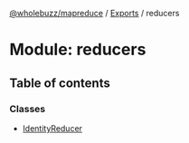 [@wholebuzz/mapreduce](../README.md) / [Exports](../modules.md) / reducers

# Module: reducers

## Table of contents

### Classes

- [IdentityReducer](../classes/reducers.identityreducer.md)
